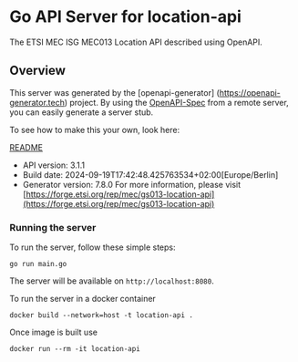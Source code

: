 # Go API Server for location-api

The ETSI MEC ISG MEC013 Location API described using OpenAPI.

## Overview
This server was generated by the [openapi-generator]
(https://openapi-generator.tech) project.
By using the [OpenAPI-Spec](https://github.com/OAI/OpenAPI-Specification) from a remote server, you can easily generate a server stub.

To see how to make this your own, look here:

[README](https://openapi-generator.tech)

- API version: 3.1.1
- Build date: 2024-09-19T17:42:48.425763534+02:00[Europe/Berlin]
- Generator version: 7.8.0
For more information, please visit [https://forge.etsi.org/rep/mec/gs013-location-api](https://forge.etsi.org/rep/mec/gs013-location-api)


### Running the server
To run the server, follow these simple steps:

```
go run main.go
```

The server will be available on `http://localhost:8080`.

To run the server in a docker container
```
docker build --network=host -t location-api .
```

Once image is built use
```
docker run --rm -it location-api
```
